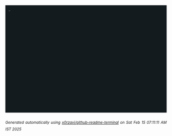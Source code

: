 <div align="justify">
<picture>
    <source media="(prefers-color-scheme: dark)" srcset="./output.gif">
    <source media="(prefers-color-scheme: light)" srcset="./output.gif">
    <img alt="GIFOS" src="output.gif">
</picture>

<sub><i>Generated automatically using [x0rzavi/github-readme-terminal](https://github.com/x0rzavi/github-readme-terminal) on Sat Feb 15 07:11:11 AM IST 2025</i></sub>

<!-- <details>
<summary>More details</summary>

</details> -->
</div>

<!-- Image deletion URL: NONE -->